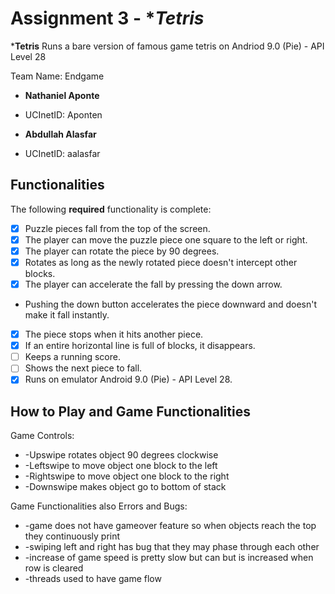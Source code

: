 
# Assignment 3 - *_Tetris_


*****Tetris**** 
Runs a bare version of famous game tetris on Andriod 9.0 (Pie) - API Level 28

Team Name: Endgame

*  ****Nathaniel Aponte****

-  UCInetID: Aponten

*  ****Abdullah Alasfar****

-  UCInetID: aalasfar

## Functionalities

[//]: # (Write [x] to mark off what was accomplished.<br/>)

The following ****required**** functionality is complete:

*  [x] Puzzle pieces fall from the top of the screen.
*  [x] The player can move the puzzle piece one square to the left or right.
*  [x] The player can rotate the piece by 90 degrees.
*  [x] Rotates as long as the newly rotated piece doesn't intercept other blocks.
*  [x] The player can accelerate the fall by pressing the down arrow.
- Pushing the down button accelerates the piece downward and doesn't make it fall instantly.
*  [x]  The piece stops when it hits another piece.
*  [x]  If an entire horizontal line is full of blocks, it disappears.
*  [ ]  Keeps a running score.
*  [ ]  Shows the next piece to fall.
*  [x]  Runs on emulator Android 9.0 (Pie) - API Level 28.

## How to Play and Game Functionalities

Game Controls:
*  -Upswipe rotates object 90 degrees clockwise
*  -Leftswipe to move object one block to the left
*  -Rightswipe to move object one block to the right
*  -Downswipe makes object go to bottom of stack

Game Functionalities also Errors and Bugs:

*  -game does not have gameover feature so when objects reach the top they continuously print
*  -swiping left and right has bug that they may phase through each other
*  -increase of game speed is pretty slow but can but is increased when row is cleared 
*  -threads used to have game flow 


